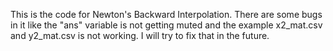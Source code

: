 This is the code for Newton's Backward Interpolation. There are some bugs in it like the "ans" variable is not getting muted and the example x2_mat.csv and y2_mat.csv is not working. I will try to fix that in the future.
